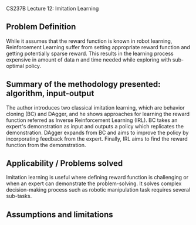 CS237B Lecture 12: Imitation Learning

## Problem Definition
While it assumes that the reward function is known in robot learning, Reinforcement Learning suffer from setting appropriate reward function and getting potentially sparse reward. This results in the learning process expensive in amount of data n and time needed while exploring with sub-optimal policy.

## Summary of the methodology presented: algorithm, input-output
The author introduces two classical imitation learning, which are behavior cloning (BC) and DAgger, and he shows approaches for learning the reward function referred as Inverse Reinforcement Learning (IRL).  BC takes an expert's demonstration as input and outputs a policy which replicates the demonstration. DAgger expands from BC and aims to improve the policy by incorporating feedback from the expert. Finally, IRL aims to find the reward function from the demonstration.

## Applicability / Problems solved
Imitation learning is useful where defining reward function is challenging or when an expert can demonstrate the problem-solving. It solves complex decision-making process such as robotic manipulation task requires several sub-tasks. 

## Assumptions and limitations

